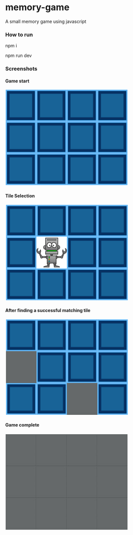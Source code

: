 # memory-game
A small memory game using javascript

### How to run

  npm i

  npm run dev

### Screenshots

#### Game start
![Image description](screenshots/1.PNG)

#### Tile Selection
![Image description](screenshots/2.PNG)

#### After finding a successful matching tile
![Image description](screenshots/3.PNG)

#### Game complete
![Image description](screenshots/4.PNG)
